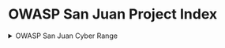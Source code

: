 # OWASP San Juan Project Index


<details>

<Title>Cyber Range</Title>

<summary>OWASP San Juan Cyber Range</summary>

---

This is a Community driven project, to facilitate the infrastructure to host [Capture-the-flag]() envents, provide cyber operations training, and also as a space to interact with other community members and partners in solving challenges and fixing vulnerabilities. The goal of this project is to provide a free, open source, and community driven cyber range for the San Juan community.

---

</details>